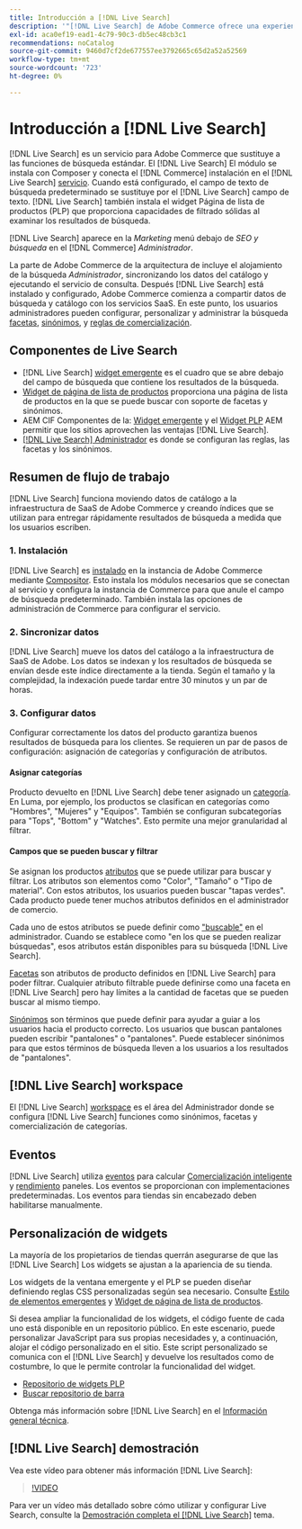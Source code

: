 ```yaml
---
title: Introducción a [!DNL Live Search]
description: '"[!DNL Live Search] de Adobe Commerce ofrece una experiencia de búsqueda rápida, relevante e intuitiva".'
exl-id: aca0ef19-ead1-4c79-90c3-db5ec48cb3c1
recommendations: noCatalog
source-git-commit: 9460d7cf2de677557ee3792665c65d2a52a52569
workflow-type: tm+mt
source-wordcount: '723'
ht-degree: 0%

---
```


# Introducción a [!DNL Live Search]

[!DNL Live Search] es un servicio para Adobe Commerce que sustituye a las funciones de búsqueda estándar. El [!DNL Live Search] El módulo se instala con Composer y conecta el [!DNL Commerce] instalación en el [!DNL Live Search] [servicio](../landing/saas.md). Cuando está configurado, el campo de texto de búsqueda predeterminado se sustituye por el [!DNL Live Search] campo de texto. [!DNL Live Search] también instala el widget Página de lista de productos (PLP) que proporciona capacidades de filtrado sólidas al examinar los resultados de búsqueda.

[!DNL Live Search] aparece en la *Marketing* menú debajo de *SEO y búsqueda* en el [!DNL Commerce] *Administrador*.

La parte de Adobe Commerce de la arquitectura de incluye el alojamiento de la búsqueda *Administrador*, sincronizando los datos del catálogo y ejecutando el servicio de consulta. Después [!DNL Live Search] está instalado y configurado, Adobe Commerce comienza a compartir datos de búsqueda y catálogo con los servicios SaaS. En este punto, los usuarios administradores pueden configurar, personalizar y administrar la búsqueda [facetas](facets.md), [sinónimos](synonyms.md), y [reglas de comercialización](category-merch.md).

## Componentes de Live Search

* [!DNL Live Search] [widget emergente](storefront-popover.md) es el cuadro que se abre debajo del campo de búsqueda que contiene los resultados de la búsqueda.
* [Widget de página de lista de productos](plp-styling.md) proporciona una página de lista de productos en la que se puede buscar con soporte de facetas y sinónimos.
* AEM CIF Componentes de la: [Widget emergente](https://experienceleague.adobe.com/docs/experience-manager-cloud-service/content/content-and-commerce/integrations/live-search-popover.html?lang=en) y el [Widget PLP](https://experienceleague.adobe.com/docs/experience-manager-cloud-service/content/content-and-commerce/integrations/live-search-plp.html) AEM permitir que los sitios aprovechen las ventajas [!DNL Live Search].
* [[!DNL Live Search] Administrador](workspace.md) es donde se configuran las reglas, las facetas y los sinónimos.

## Resumen de flujo de trabajo

[!DNL Live Search] funciona moviendo datos de catálogo a la infraestructura de SaaS de Adobe Commerce y creando índices que se utilizan para entregar rápidamente resultados de búsqueda a medida que los usuarios escriben.

### 1. Instalación

[!DNL Live Search] es [instalado](install.md) en la instancia de Adobe Commerce mediante [Compositor](https://getcomposer.org/). Esto instala los módulos necesarios que se conectan al servicio y configura la instancia de Commerce para que anule el campo de búsqueda predeterminado. También instala las opciones de administración de Commerce para configurar el servicio.

### 2. Sincronizar datos

[!DNL Live Search] mueve los datos del catálogo a la infraestructura de SaaS de Adobe. Los datos se indexan y los resultados de búsqueda se envían desde este índice directamente a la tienda. Según el tamaño y la complejidad, la indexación puede tardar entre 30 minutos y un par de horas.

### 3. Configurar datos

Configurar correctamente los datos del producto garantiza buenos resultados de búsqueda para los clientes. Se requieren un par de pasos de configuración: asignación de categorías y configuración de atributos.

#### Asignar categorías

Producto devuelto en [!DNL Live Search] debe tener asignado un [categoría](https://experienceleague.adobe.com/docs/commerce-admin/catalog/categories/categories.html). En Luma, por ejemplo, los productos se clasifican en categorías como &quot;Hombres&quot;, &quot;Mujeres&quot; y &quot;Equipos&quot;. También se configuran subcategorías para &quot;Tops&quot;, &quot;Bottom&quot; y &quot;Watches&quot;. Esto permite una mejor granularidad al filtrar.

#### Campos que se pueden buscar y filtrar

Se asignan los productos [atributos](https://experienceleague.adobe.com/docs/commerce-admin/catalog/product-attributes/product-attributes.html) que se puede utilizar para buscar y filtrar. Los atributos son elementos como &quot;Color&quot;, &quot;Tamaño&quot; o &quot;Tipo de material&quot;. Con estos atributos, los usuarios pueden buscar &quot;tapas verdes&quot;. Cada producto puede tener muchos atributos definidos en el administrador de comercio.

Cada uno de estos atributos se puede definir como [&quot;buscable&quot;](https://experienceleague.adobe.com/docs/commerce-admin/catalog/catalog/search/search.html) en el administrador. Cuando se establece como &quot;en los que se pueden realizar búsquedas&quot;, esos atributos están disponibles para su búsqueda [!DNL Live Search].

[Facetas](facets.md) son atributos de producto definidos en [!DNL Live Search] para poder filtrar. Cualquier atributo filtrable puede definirse como una faceta en [!DNL Live Search] pero hay límites a la cantidad de facetas que se pueden buscar al mismo tiempo.

[Sinónimos](synonyms.md) son términos que puede definir para ayudar a guiar a los usuarios hacia el producto correcto. Los usuarios que buscan pantalones pueden escribir &quot;pantalones&quot; o &quot;pantalones&quot;. Puede establecer sinónimos para que estos términos de búsqueda lleven a los usuarios a los resultados de &quot;pantalones&quot;.

## [!DNL Live Search] workspace

El [!DNL Live Search] [workspace](workspace.md) es el área del Administrador donde se configura [!DNL Live Search] funciones como sinónimos, facetas y comercialización de categorías.

## Eventos

[!DNL Live Search] utiliza [eventos](events.md) para calcular [Comercialización inteligente](category-merch.md) y [rendimiento](performance.md) paneles. Los eventos se proporcionan con implementaciones predeterminadas. Los eventos para tiendas sin encabezado deben habilitarse manualmente.

## Personalización de widgets

La mayoría de los propietarios de tiendas querrán asegurarse de que las [!DNL Live Search] Los widgets se ajustan a la apariencia de su tienda.

Los widgets de la ventana emergente y el PLP se pueden diseñar definiendo reglas CSS personalizadas según sea necesario. Consulte [Estilo de elementos emergentes](storefront-popover-styling.md) y [Widget de página de lista de productos](plp-styling.md).

Si desea ampliar la funcionalidad de los widgets, el código fuente de cada uno está disponible en un repositorio público.
En este escenario, puede personalizar JavaScript para sus propias necesidades y, a continuación, alojar el código personalizado en el sitio. Este script personalizado se comunica con el [!DNL Live Search] y devuelve los resultados como de costumbre, lo que le permite controlar la funcionalidad del widget.

* [Repositorio de widgets PLP](https://github.com/adobe/storefront-product-listing-page)
* [Buscar repositorio de barra](https://github.com/adobe/storefront-search-as-you-type)

Obtenga más información sobre [!DNL Live Search] en el [Información general técnica](technical-overview.md).

## [!DNL Live Search] demostración

Vea este vídeo para obtener más información [!DNL Live Search]:

>[!VIDEO](https://video.tv.adobe.com/v/3418679?quality=12&learn=on)

Para ver un vídeo más detallado sobre cómo utilizar y configurar Live Search, consulte la [Demostración completa el [!DNL Live Search]](https://experienceleague.adobe.com/docs/commerce-learn/tutorials/marketing/live-search-full-demonstration.html) tema.
